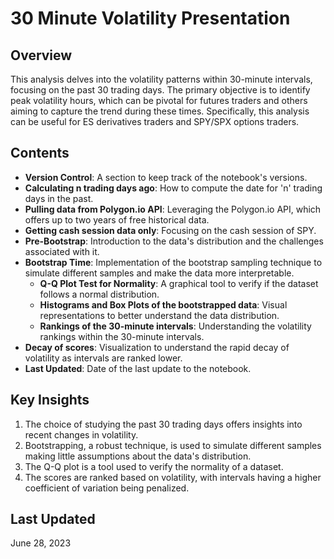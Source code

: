 
# 30 Minute Volatility Presentation

## Overview
This analysis delves into the volatility patterns within 30-minute intervals, focusing on the past 30 trading days. The primary objective is to identify peak volatility hours, which can be pivotal for futures traders and others aiming to capture the trend during these times. Specifically, this analysis can be useful for ES derivatives traders and SPY/SPX options traders.

## Contents

- **Version Control**: A section to keep track of the notebook's versions.
- **Calculating n trading days ago**: How to compute the date for 'n' trading days in the past.
- **Pulling data from Polygon.io API**: Leveraging the Polygon.io API, which offers up to two years of free historical data.
- **Getting cash session data only**: Focusing on the cash session of SPY.
- **Pre-Bootstrap**: Introduction to the data's distribution and the challenges associated with it.
- **Bootstrap Time**: Implementation of the bootstrap sampling technique to simulate different samples and make the data more interpretable.
  - **Q-Q Plot Test for Normality**: A graphical tool to verify if the dataset follows a normal distribution.
  - **Histograms and Box Plots of the bootstrapped data**: Visual representations to better understand the data distribution.
  - **Rankings of the 30-minute intervals**: Understanding the volatility rankings within the 30-minute intervals.
- **Decay of scores**: Visualization to understand the rapid decay of volatility as intervals are ranked lower.
- **Last Updated**: Date of the last update to the notebook.

## Key Insights

1. The choice of studying the past 30 trading days offers insights into recent changes in volatility.
2. Bootstrapping, a robust technique, is used to simulate different samples making little assumptions about the data's distribution.
3. The Q-Q plot is a tool used to verify the normality of a dataset.
4. The scores are ranked based on volatility, with intervals having a higher coefficient of variation being penalized.

## Last Updated
June 28, 2023
